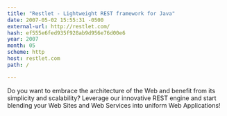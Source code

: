 ```yaml
---
title: "Restlet - Lightweight REST framework for Java"
date: 2007-05-02 15:55:31 -0500
external-url: http://restlet.com/
hash: ef555e6fed935f928ab9d956e76d00e6
year: 2007
month: 05
scheme: http
host: restlet.com
path: /

---
```


Do you want to embrace the architecture of the Web and benefit from its simplicity and scalability? Leverage our innovative REST engine and start blending your Web Sites and Web Services into uniform Web Applications!
